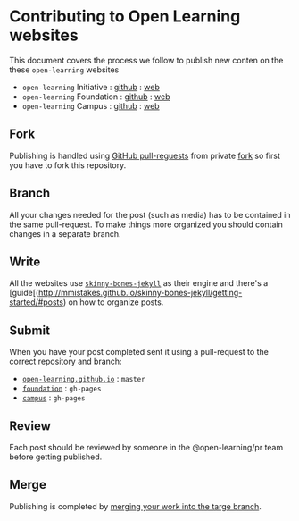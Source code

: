 # Contributing to Open Learning websites

This document covers the process we follow to publish new conten on the these `open-learning` websites

- `open-learning` Initiative : [github](https://github.com/open-learninge/open-learning.github.io/) : [web](http://open-learninge.org/)
- `open-learning` Foundation : [github](https://github.com/open-learninge/foundation/) : [web](http://open-learninge.org/foundation/)
- `open-learning` Campus : [github](https://github.com/open-learninge/campus/) : [web](http://open-learninge.org/campus/)

## Fork

Publishing is handled using [GitHub pull-reguests](https://help.github.com/articles/using-pull-requests/) from private [fork](https://help.github.com/articles/fork-a-repo/) so first you have to fork this repository.

## Branch

All your changes needed for the post (such as media) has to be contained in the same pull-request. To make things more organized you should contain changes in a separate branch.

## Write

All the websites use [`skinny-bones-jekyll`](https://github.com/mmistakes/skinny-bones-jekyll/) as their engine and there's a [guide[(http://mmistakes.github.io/skinny-bones-jekyll/getting-started/#posts) on how to organize posts.

## Submit

When you have your post completed sent it using a pull-request to the correct repository and branch:

- [`open-learning.github.io`](https://github.com/open-learning/open-learning.github.io/) : `master`
- [`foundation`](https://github.com/open-learning/foundation/) : `gh-pages`
- [`campus`](https://github.com/open-learning/campus/) : `gh-pages`

## Review

Each post should be reviewed by someone in the @open-learning/pr team before getting published.

## Merge

Publishing is completed by [merging your work into the targe branch](https://help.github.com/articles/merging-branches/).

